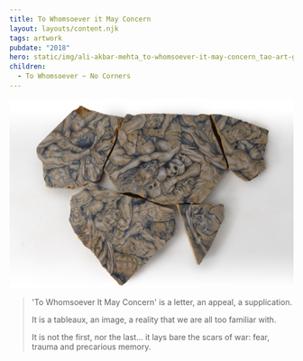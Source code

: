 ```yaml
---
title: To Whomsoever it May Concern
layout: layouts/content.njk
tags: artwork
pubdate: "2018"
hero: static/img/ali-akbar-mehta_to-whomsoever-it-may-concern_tao-art-gallery_cc_2018.jpg
children:
  - To Whomsoever ~ No Corners
---
```


![To Whomsoever it May Concern, 2018, mixed media on Sandstone, A set of 5 pieces, size variable](/static/img/ali-akbar-mehta_to-whomsoever-it-may-concern_tao-art-gallery_cc_2018.jpg)

> 'To Whomsoever It May Concern' is a letter, an appeal, a supplication.
>
> It is a tableaux, an image, a reality that we are all too familiar with.
>
> It is not the first, nor the last... it lays bare the scars of war: fear, trauma and precarious memory.
